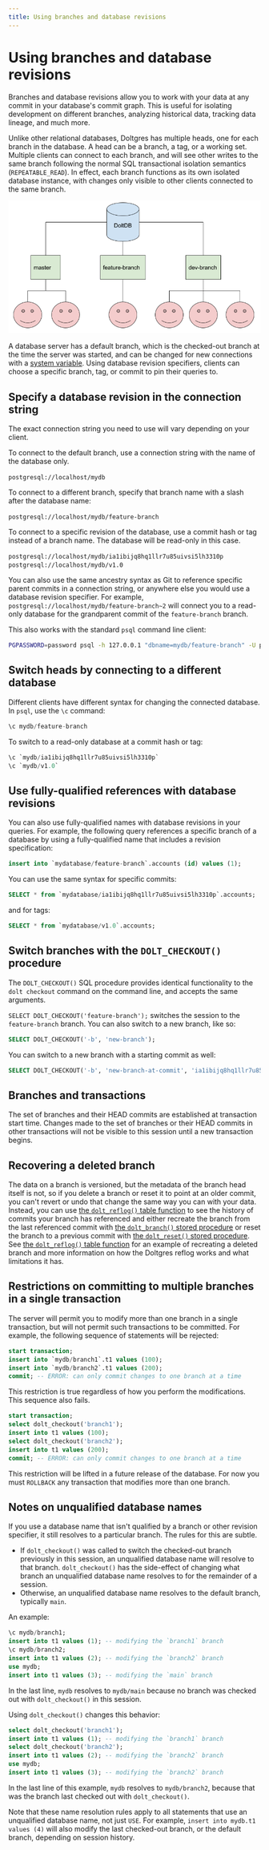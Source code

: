 ```yaml
---
title: Using branches and database revisions
---
```


# Using branches and database revisions

Branches and database revisions allow you to work with your data at any commit in your database's
commit graph. This is useful for isolating development on different branches, analyzing historical
data, tracking data lineage, and much more.

Unlike other relational databases, Doltgres has multiple heads, one for each branch in the database. A
head can be a branch, a tag, or a working set. Multiple clients can connect to each branch, and will
see other writes to the same branch following the normal SQL transactional isolation semantics
(`REPEATABLE_READ`). In effect, each branch functions as its own isolated database instance, with
changes only visible to other clients connected to the same branch.

![A Doltgres database server with multiple heads](../../../.gitbook/assets/dolt-server-branches.png)

A database server has a default branch, which is the checked-out branch at the time the server was
started, and can be changed for new connections with a [system
variable](./dolt-sysvars.md#dbname_default_branch). Using database revision specifiers, clients can
choose a specific branch, tag, or commit to pin their queries to.

## Specify a database revision in the connection string

The exact connection string you need to use will vary depending on your client.

To connect to the default branch, use a connection string with the name of the database only.

`postgresql://localhost/mydb`

To connect to a different branch, specify that branch name with a slash after the database name:

`postgresql://localhost/mydb/feature-branch`

To connect to a specific revision of the database, use a commit hash or tag instead of a branch
name. The database will be read-only in this case.

`postgresql://localhost/mydb/ia1ibijq8hq1llr7u85uivsi5lh3310p`
`postgresql://localhost/mydb/v1.0`

You can also use the same ancestry syntax as Git to reference specific parent commits in a
connection string, or anywhere else you would use a database revision specifier. For example,
`postgresql://localhost/mydb/feature-branch~2` will connect you to a read-only database for the
grandparent commit of the `feature-branch` branch.

This also works with the standard `psql` command line client:

```sh
PGPASSWORD=password psql -h 127.0.0.1 "dbname=mydb/feature-branch" -U postgres
```

## Switch heads by connecting to a different database

Different clients have different syntax for changing the connected database. In `psql`, use the `\c`
command:

```sql
\c mydb/feature-branch
```

To switch to a read-only database at a commit hash or tag:

```sql
\c `mydb/ia1ibijq8hq1llr7u85uivsi5lh3310p`
\c `mydb/v1.0`
```

## Use fully-qualified references with database revisions

<!-- TODO: revisit this when we have better schema support -->

You can also use fully-qualified names with database revisions in your queries. For example, the
following query references a specific branch of a database by using a fully-qualified name that
includes a revision specification:

```sql
insert into `mydatabase/feature-branch`.accounts (id) values (1);
```

You can use the same syntax for specific commits:

```sql
SELECT * from `mydatabase/ia1ibijq8hq1llr7u85uivsi5lh3310p`.accounts;
```

and for tags:

```sql
SELECT * from `mydatabase/v1.0`.accounts;
```

## Switch branches with the `DOLT_CHECKOUT()` procedure

The `DOLT_CHECKOUT()` SQL procedure provides identical functionality to
the `dolt checkout` command on the command line, and accepts the same
arguments.

`SELECT DOLT_CHECKOUT('feature-branch');` switches the session to the
`feature-branch` branch. You can also switch to a new branch, like so:

```sql
SELECT DOLT_CHECKOUT('-b', 'new-branch');
```

You can switch to a new branch with a starting commit as well:

```sql
SELECT DOLT_CHECKOUT('-b', 'new-branch-at-commit', 'ia1ibijq8hq1llr7u85uivsi5lh3310p')
```

## Branches and transactions

The set of branches and their HEAD commits are established at transaction start time. Changes made
to the set of branches or their HEAD commits in other transactions will not be visible to this
session until a new transaction begins.

## Recovering a deleted branch

The data on a branch is versioned, but the metadata of the branch head itself is not, so if you delete a
branch or reset it to point at an older commit, you can't revert or undo that change the same way you can
with your data. Instead, you can use
[the `dolt_reflog()` table function](./dolt-sql-functions.md#dolt_reflog) to see the history of commits
your branch has referenced and either recreate the branch from the last referenced commit with
[the `dolt_branch()` stored procedure](./dolt-sql-procedures.md#dolt_branch) or reset the branch to a
previous commit with [the `dolt_reset()` stored procedure](./dolt-sql-procedures.md#dolt_reset). See
[the `dolt_reflog()` table function](./dolt-sql-functions.md#dolt_reflog) for an example of recreating
a deleted branch and more information on how the Doltgres reflog works and what limitations it has.

## Restrictions on committing to multiple branches in a single transaction

The server will permit you to modify more than one branch in a single transaction, but will not
permit such transactions to be committed. For example, the following sequence of statements will be
rejected:

```sql
start transaction;
insert into `mydb/branch1`.t1 values (100);
insert into `mydb/branch2`.t1 values (200);
commit; -- ERROR: can only commit changes to one branch at a time
```

This restriction is true regardless of how you perform the modifications. This
sequence also fails.

```sql
start transaction;
select dolt_checkout('branch1');
insert into t1 values (100);
select dolt_checkout('branch2');
insert into t1 values (200);
commit; -- ERROR: can only commit changes to one branch at a time
```

This restriction will be lifted in a future release of the database. For now you must `ROLLBACK` any
transaction that modifies more than one branch.

## Notes on unqualified database names

If you use a database name that isn't qualified by a branch or other revision specifier, it still
resolves to a particular branch. The rules for this are subtle.

- If `dolt_checkout()` was called to switch the checked-out branch previously in this session, an
  unqualified database name will resolve to that branch. `dolt_checkout()` has the side-effect of
  changing what branch an unqualified database name resolves to for the remainder of a session.
- Otherwise, an unqualified database name resolves to the default branch, typically `main`.

An example:

```sql
\c mydb/branch1;
insert into t1 values (1); -- modifying the `branch1` branch
\c mydb/branch2;
insert into t1 values (2); -- modifying the `branch2` branch
use mydb;
insert into t1 values (3); -- modifying the `main` branch
```

In the last line, `mydb` resolves to `mydb/main` because no branch was checked out with
`dolt_checkout()` in this session.

Using `dolt_checkout()` changes this behavior:

```sql
select dolt_checkout('branch1');
insert into t1 values (1); -- modifying the `branch1` branch
select dolt_checkout('branch2');
insert into t1 values (2); -- modifying the `branch2` branch
use mydb;
insert into t1 values (3); -- modifying the `branch2` branch
```

In the last line of this example, `mydb` resolves to `mydb/branch2`, because that was the branch
last checked out with `dolt_checkout()`.

Note that these name resolution rules apply to all statements that use an unqualified database name,
not just `USE`. For example, `insert into mydb.t1 values (4)` will also modify the last checked-out
branch, or the default branch, depending on session history.
